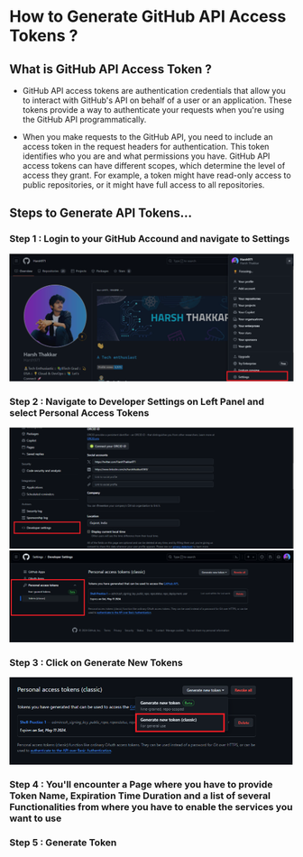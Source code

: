 # How to Generate GitHub API Access Tokens ?

## What is GitHub API Access Token ?

- GitHub API access tokens are authentication credentials that allow you to interact with GitHub's API on behalf of a user or an application. These tokens provide a way to authenticate your requests when you're using the GitHub API programmatically.

- When you make requests to the GitHub API, you need to include an access token in the request headers for authentication. This token identifies who you are and what permissions you have. GitHub API access tokens can have different scopes, which determine the level of access they grant. For example, a token might have read-only access to public repositories, or it might have full access to all repositories.

## Steps to Generate API Tokens...
### Step 1 : Login to your GitHub Accound and navigate to Settings
<img src="https://github.com/Harsh971/Shell-Scripts/blob/main/Git/Setting%20Up%20GitHub%20API%20Token/image1.png">


### Step 2 : Navigate to Developer Settings on Left Panel and select Personal Access Tokens
<img src="https://github.com/Harsh971/Shell-Scripts/blob/main/Git/Setting%20Up%20GitHub%20API%20Token/image2.png">
<img src="https://github.com/Harsh971/Shell-Scripts/blob/main/Git/Setting%20Up%20GitHub%20API%20Token/image3.png">

### Step 3 : Click on Generate New Tokens
<img src="https://github.com/Harsh971/Shell-Scripts/blob/main/Git/Setting%20Up%20GitHub%20API%20Token/image4.png">

### Step 4 : You'll encounter a Page where you have to provide Token Name, Expiration Time Duration and a list of several Functionalities from where you have to enable the services you want to use

### Step 5 : Generate Token
